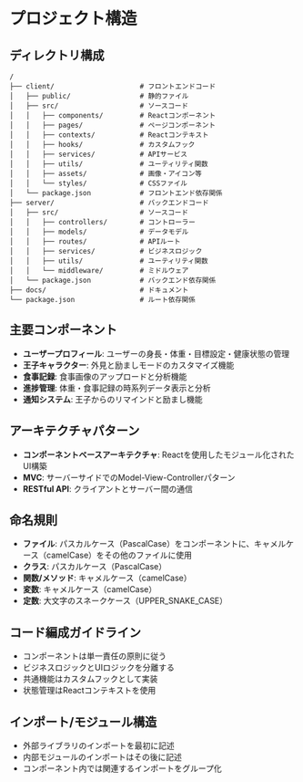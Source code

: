 # プロジェクト構造

## ディレクトリ構成

```
/
├── client/                     # フロントエンドコード
│   ├── public/                 # 静的ファイル
│   ├── src/                    # ソースコード
│   │   ├── components/         # Reactコンポーネント
│   │   ├── pages/              # ページコンポーネント
│   │   ├── contexts/           # Reactコンテキスト
│   │   ├── hooks/              # カスタムフック
│   │   ├── services/           # APIサービス
│   │   ├── utils/              # ユーティリティ関数
│   │   ├── assets/             # 画像・アイコン等
│   │   └── styles/             # CSSファイル
│   └── package.json            # フロントエンド依存関係
├── server/                     # バックエンドコード
│   ├── src/                    # ソースコード
│   │   ├── controllers/        # コントローラー
│   │   ├── models/             # データモデル
│   │   ├── routes/             # APIルート
│   │   ├── services/           # ビジネスロジック
│   │   ├── utils/              # ユーティリティ関数
│   │   └── middleware/         # ミドルウェア
│   └── package.json            # バックエンド依存関係
├── docs/                       # ドキュメント
└── package.json                # ルート依存関係
```

## 主要コンポーネント

- **ユーザープロフィール**: ユーザーの身長・体重・目標設定・健康状態の管理
- **王子キャラクター**: 外見と励ましモードのカスタマイズ機能
- **食事記録**: 食事画像のアップロードと分析機能
- **進捗管理**: 体重・食事記録の時系列データ表示と分析
- **通知システム**: 王子からのリマインドと励まし機能

## アーキテクチャパターン

- **コンポーネントベースアーキテクチャ**: Reactを使用したモジュール化されたUI構築
- **MVC**: サーバーサイドでのModel-View-Controllerパターン
- **RESTful API**: クライアントとサーバー間の通信

## 命名規則

- **ファイル**: パスカルケース（PascalCase）をコンポーネントに、キャメルケース（camelCase）をその他のファイルに使用
- **クラス**: パスカルケース（PascalCase）
- **関数/メソッド**: キャメルケース（camelCase）
- **変数**: キャメルケース（camelCase）
- **定数**: 大文字のスネークケース（UPPER_SNAKE_CASE）

## コード編成ガイドライン

- コンポーネントは単一責任の原則に従う
- ビジネスロジックとUIロジックを分離する
- 共通機能はカスタムフックとして実装
- 状態管理はReactコンテキストを使用

## インポート/モジュール構造

- 外部ライブラリのインポートを最初に記述
- 内部モジュールのインポートはその後に記述
- コンポーネント内では関連するインポートをグループ化